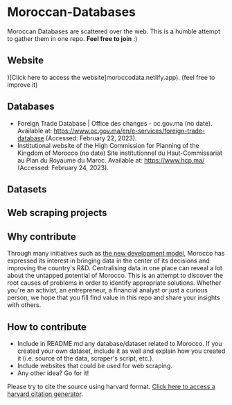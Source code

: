 # Moroccan-Databases
Moroccan Databases are scattered over the web. This is a humble attempt to gather them in one repo. **Feel free to join** :)

## Website
)[Click here to access the website]moroccodata.netlify.app).
(feel free to improve it)

## Databases
- Foreign Trade Database | Office des changes - oc.gov.ma (no date). Available at: https://www.oc.gov.ma/en/e-services/foreign-trade-database (Accessed: February 22, 2023). 
- Institutional website of the High Commission for Planning of the Kingdom of Morocco (no date) Site institutionnel du Haut-Commissariat au Plan du Royaume du Maroc. Available at: https://www.hcp.ma/ (Accessed: February 24, 2023). 

## Datasets

## Web scraping projects

## Why contribute
Through many initiatives such as [the new development model](https://www.hcp.ma/Nouveau-modele-de-developpement_r594.html), Morocco has expressed its interest in bringing data in the center of its decisions and improving the country's R&D. Centralising data in one place can reveal a lot about the untapped potential of Morocco. This is an attempt to discover the root causes of problems in order to identify appropriate solutions. Whether you're an activist, an entrepreneur, a financial analyst or just a curious person, we hope that you fill find value in this repo and share your insights with others.

## How to contribute
- Include in README.md any database/dataset related to Morocco. If you created your own dataset, include it as well and explain how you created it (i.e. source of the data, scraper's script, etc.).
- Include websites that could be used for web scraping.
- Any other idea? Go for it!

Please try to cite the source using harvard format. [Click here to access a harvard citation generator](https://www.citethisforme.com/cite/website).
